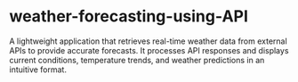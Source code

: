 # weather-forecasting-using-API
A lightweight application that retrieves real-time weather data from external APIs to provide accurate forecasts. It processes API responses and displays current conditions, temperature trends, and weather predictions in an intuitive format.
